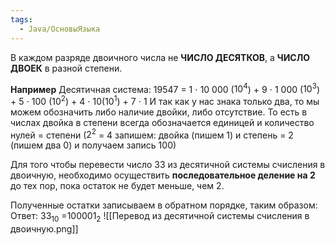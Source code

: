 ```yaml
---
tags:
  - Java/ОсновыЯзыка
---
```

В каждом разряде двоичного числа не **ЧИСЛО ДЕСЯТКОВ**, а **ЧИСЛО ДВОЕК** в разной степени.

**Например** 
Десятичная система: 19547 = 1 $\cdot{}$ 10 000 ($10^4$) + 9 $\cdot{}$ 1 000 ($10^3$) + 5 $\cdot{}$ 100 ($10^2$) + 4 $\cdot{}$ 10($10^1$) + 7 $\cdot{}$ 1
И так как у нас знака только два, то мы можем обозначить либо наличие двойки, либо отсутствие. То есть в числах двойка в степени всегда обозначается единицей и количество нулей = степени ($2^2$ = 4 запишем: двойка (пишем 1) и степень = 2 (пишем два 0) и получаем запись 100)

Для того чтобы перевести число 33 из десятичной системы счисления в двоичную, необходимо осуществить **последовательное деление на 2** до тех пор, пока остаток не будет меньше, чем 2.

Полученные остатки записываем в обратном порядке, таким образом:
Ответ: $33_{10}$ =$100001_{2}$
![[Перевод из десятичной системы счисления в двоичную.png]]
